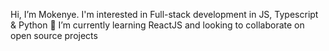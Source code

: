 Hi, I’m Mokenye. I'm interested in Full-stack development in JS, Typescript & Python 
🌱 I’m currently learning ReactJS and looking to collaborate on open source projects

<!---
mokenye/mokenye is a ✨ special ✨ repository because its `README.md` (this file) appears on your GitHub profile.
You can click the Preview link to take a look at your changes.
--->
